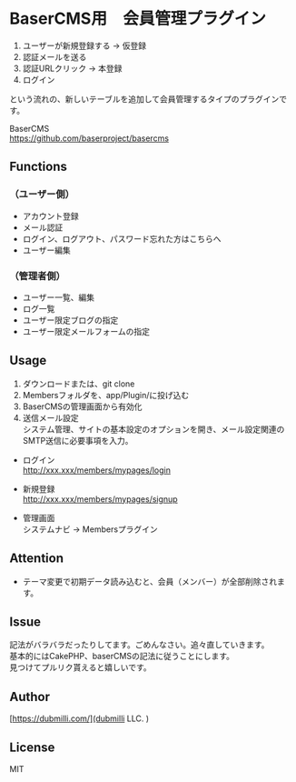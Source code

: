 
# BaserCMS用　会員管理プラグイン

  1. ユーザーが新規登録する -> 仮登録  
  2. 認証メールを送る  
  3. 認証URLクリック -> 本登録  
  4. ログイン  
  
という流れの、新しいテーブルを追加して会員管理するタイプのプラグインです。  

BaserCMS  
https://github.com/baserproject/basercms


## Functions

### （ユーザー側）
  - アカウント登録
  - メール認証
  - ログイン、ログアウト、パスワード忘れた方はこちらへ
  - ユーザー編集

### （管理者側）
  - ユーザー一覧、編集
  - ログ一覧
  - ユーザー限定ブログの指定
  - ユーザー限定メールフォームの指定

## Usage

  1. ダウンロードまたは、git clone
  2. Membersフォルダを、app/Plugin/に投げ込む
  3. BaserCMSの管理画面から有効化
  4. 送信メール設定  
システム管理、サイトの基本設定のオプションを開き、メール設定関連のSMTP送信に必要事項を入力。


  - ログイン  
  http://xxx.xxx/members/mypages/login

  - 新規登録  
  http://xxx.xxx/members/mypages/signup

  - 管理画面  
  システムナビ -> Membersプラグイン
  
## Attention

  - テーマ変更で初期データ読み込むと、会員（メンバー）が全部削除されます。

## Issue

記法がバラバラだったりしてます。ごめんなさい。追々直していきます。  
基本的にはCakePHP、baserCMSの記法に従うことにします。  
見つけてプルリク貰えると嬉しいです。  


## Author

[https://dubmilli.com/](dubmilli LLC. )

## License

MIT
